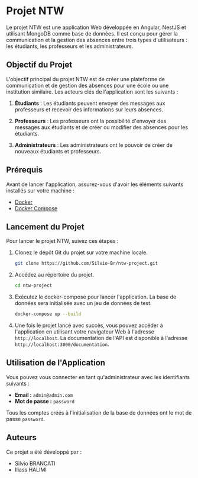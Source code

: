 # Projet NTW

Le projet NTW est une application Web développée en Angular, NestJS et utilisant MongoDB comme base de données. Il est conçu pour gérer la communication et la gestion des absences entre trois types d'utilisateurs : les étudiants, les professeurs et les administrateurs.

## Objectif du Projet

L'objectif principal du projet NTW est de créer une plateforme de communication et de gestion des absences pour une école ou une institution similaire. Les acteurs clés de l'application sont les suivants :

1. **Étudiants** : Les étudiants peuvent envoyer des messages aux professeurs et recevoir des informations sur leurs absences.

2. **Professeurs** : Les professeurs ont la possibilité d'envoyer des messages aux étudiants et de créer ou modifier des absences pour les étudiants.

3. **Administrateurs** : Les administrateurs ont le pouvoir de créer de nouveaux étudiants et professeurs.

## Prérequis

Avant de lancer l'application, assurez-vous d'avoir les éléments suivants installés sur votre machine :

- [Docker](https://www.docker.com/)
- [Docker Compose](https://docs.docker.com/compose/)

## Lancement du Projet

Pour lancer le projet NTW, suivez ces étapes :

1. Clonez le dépôt Git du projet sur votre machine locale.

   ```bash
   git clone https://github.com/Silvio-Br/ntw-project.git
   ```

2. Accédez au répertoire du projet.

   ```bash
   cd ntw-project
   ```

3. Exécutez le docker-compose pour lancer l'application. La base de données sera initialisée avec un jeu de données de test.

   ```bash
   docker-compose up --build
   ```

4. Une fois le projet lancé avec succès, vous pouvez accéder à l'application en utilisant votre navigateur Web à l'adresse `http://localhost`. La documentation de l'API est disponible à l'adresse `http://localhost:3000/documentation`.

## Utilisation de l'Application

Vous pouvez vous connecter en tant qu'administrateur avec les identifiants suivants :

- **Email :** `admin@admin.com`
- **Mot de passe :** `password`

Tous les comptes créés à l'initialisation de la base de données ont le mot de passe `password`.

## Auteurs

Ce projet a été développé par :

- Silvio BRANCATI
- Iliass HALIMI
